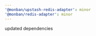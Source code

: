 ```yaml
---
'@monban/upstash-redis-adapter': minor
'@monban/redis-adapter': minor
---
```


updated dependencies
